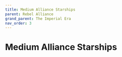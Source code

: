 ```yaml
---
title: Medium Alliance Starships
parent: Rebel Alliance
grand_parent: The Imperial Era
nav_order: 3
---
```


# Medium Alliance Starships

